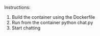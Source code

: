 Instructions:
1. Build the container using the Dockerfile
2. Run from the container python chat.py
3. Start chatting